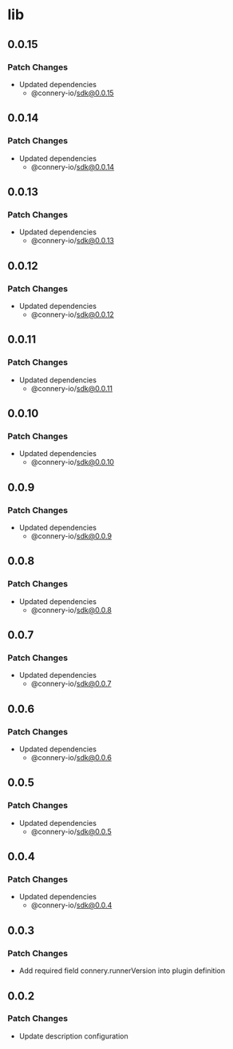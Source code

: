 # lib

## 0.0.15

### Patch Changes

- Updated dependencies
  - @connery-io/sdk@0.0.15

## 0.0.14

### Patch Changes

- Updated dependencies
  - @connery-io/sdk@0.0.14

## 0.0.13

### Patch Changes

- Updated dependencies
  - @connery-io/sdk@0.0.13

## 0.0.12

### Patch Changes

- Updated dependencies
  - @connery-io/sdk@0.0.12

## 0.0.11

### Patch Changes

- Updated dependencies
  - @connery-io/sdk@0.0.11

## 0.0.10

### Patch Changes

- Updated dependencies
  - @connery-io/sdk@0.0.10

## 0.0.9

### Patch Changes

- Updated dependencies
  - @connery-io/sdk@0.0.9

## 0.0.8

### Patch Changes

- Updated dependencies
  - @connery-io/sdk@0.0.8

## 0.0.7

### Patch Changes

- Updated dependencies
  - @connery-io/sdk@0.0.7

## 0.0.6

### Patch Changes

- Updated dependencies
  - @connery-io/sdk@0.0.6

## 0.0.5

### Patch Changes

- Updated dependencies
  - @connery-io/sdk@0.0.5

## 0.0.4

### Patch Changes

- Updated dependencies
  - @connery-io/sdk@0.0.4

## 0.0.3

### Patch Changes

- Add required field connery.runnerVersion into plugin definition

## 0.0.2

### Patch Changes

- Update description configuration
